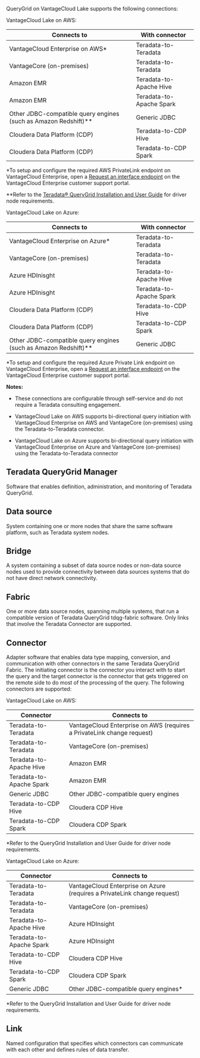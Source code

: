 QueryGrid on VantageCloud Lake supports the following connections:

VantageCloud Lake on AWS:

|Connects to|With connector|
|------------|---------------|
|VantageCloud Enterprise on AWS*|Teradata-to-Teradata|
|VantageCore (on-premises)|Teradata-to-Teradata|
|Amazon EMR|Teradata-to-Apache Hive|
|Amazon EMR|Teradata-to-Apache Spark|
|Other JDBC-compatible query engines (such as Amazon Redshift)**|Generic JDBC|
|Cloudera Data Platform (CDP)|Teradata-to-CDP Hive|
|Cloudera Data Platform (CDP)|Teradata-to-CDP Spark|

*To setup and configure the required AWS PrivateLink endpoint on VantageCloud Enterprise, open a [Request an interface endpoint](yml1671157089031.md) on the VantageCloud Enterprise customer support portal.

**Refer to the [Teradata® QueryGrid Installation and User Guide](https://docs.teradata.com/search/books?filters=prodname~%2522Teradata+QueryGrid%2522&sort=last_update) for driver node requirements.

VantageCloud Lake on Azure:

|Connects to|With connector|
|------------|---------------|
|VantageCloud Enterprise on Azure*|Teradata-to-Teradata|
|VantageCore (on-premises)|Teradata-to-Teradata|
|Azure HDInisght|Teradata-to-Apache Hive|
|Azure HDInisght|Teradata-to-Apache Spark|
|Cloudera Data Platform (CDP)|Teradata-to-CDP Hive|
|Cloudera Data Platform (CDP)|Teradata-to-CDP Spark|
|Other JDBC-compatible query engines (such as Amazon Redshift)**|Generic JDBC|

*To setup and configure the required Azure Private Link endpoint on VantageCloud Enterprise, open a [Request an interface endpoint](yml1671157089031.md) on the VantageCloud Enterprise customer support portal.

**Notes:**

-   These connections are configurable through self-service and do not require a Teradata consulting engagement.


-   VantageCloud Lake on AWS supports bi-directional query initiation with VantageCloud Enterprise on AWS and VantageCore (on-premises) using the Teradata-to-Teradata connector.


-   VantageCloud Lake on Azure supports bi-directional query initiation with VantageCloud Enterprise on Azure and VantageCore (on-premises) using the Teradata-to-Teradata connector


## Teradata QueryGrid Manager


Software that enables definition, administration, and monitoring of Teradata QueryGrid.

## Data source


System containing one or more nodes that share the same software platform, such as Teradata system nodes.

## Bridge


A system containing a subset of data source nodes or non-data source nodes used to provide connectivity between data sources systems that do not have direct network connectivity.

## Fabric


One or more data source nodes, spanning multiple systems, that run a compatible version of Teradata QueryGrid tdqg-fabric software. Only links that involve the Teradata Connector are supported.

## Connector


Adapter software that enables data type mapping, conversion, and communication with other connectors in the same Teradata QueryGrid Fabric. The initiating connector is the connector you interact with to start the query and the target connector is the connector that gets triggered on the remote side to do most of the processing of the query. The following connectors are supported:

VantageCloud Lake on AWS:

|Connector|Connects to|
|----------|------------|
|Teradata-to-Teradata|VantageCloud Enterprise on AWS (requires a PrivateLink change request)|
|Teradata-to-Teradata|VantageCore (on-premises)|
|Teradata-to-Apache Hive|Amazon EMR|
|Teradata-to-Apache Spark|Amazon EMR|
|Generic JDBC|Other JDBC-compatible query engines|
|Teradata-to-CDP Hive|Cloudera CDP Hive|
|Teradata-to-CDP Spark|Cloudera CDP Spark|

*Refer to the QueryGrid Installation and User Guide for driver node requirements.

VantageCloud Lake on Azure:

|Connector|Connects to|
|----------|------------|
|Teradata-to-Teradata|VantageCloud Enterprise on Azure (requires a PrivateLink change request)|
|Teradata-to-Teradata|VantageCore (on-premises)|
|Teradata-to-Apache Hive|Azure HDInsight|
|Teradata-to-Apache Spark|Azure HDInsight|
|Teradata-to-CDP Hive|Cloudera CDP Hive|
|Teradata-to-CDP Spark|Cloudera CDP Spark|
|Generic JDBC|Other JDBC-compatible query engines*|

*Refer to the QueryGrid Installation and User Guide for driver node requirements.

## Link


Named configuration that specifies which connectors can communicate with each other and defines rules of data transfer.

